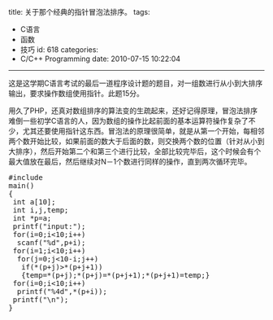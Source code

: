 title: 关于那个经典的指针冒泡法排序。
tags:
  - C语言
  - 函数
  - 技巧
id: 618
categories:
  - C/C++ Programming
date: 2010-07-15 10:22:04
---

这是这学期C语言考试的最后一道程序设计题的题目，对一组数进行从小到大排序输出，要求操作数组使用指针。此题15分。

用久了PHP，还真对数组排序的算法变的生疏起来，还好记得原理，冒泡法排序难倒一些初学C语言的人，因为数组的操作比起前面的基本运算符操作复杂了不少，尤其还要使用指针这东西。冒泡法的原理很简单，就是从第一个开始，每相邻两个数开始比较，如果前面的数大于后面的数，则交换两个数的位置（针对从小到大排序），然后开始第二个和第三个进行比较，全部比较完毕后，这个时候会有个最大值放在最后，然后继续对N－1个数进行同样的操作，直到两次循环完毕。

<pre lang="c" line="1" file="download.txt" colla="+">
#include <stdio.h>
main()
{
 int a[10];
 int i,j,temp;
 int *p=a;
 printf("input:");
 for(i=0;i<10;i++)
  scanf("%d",p+i);
 for(i=1;i<10;i++)
  for(j=0;j<10-i;j++)
   if(*(p+j)>*(p+j+1))
   {temp=*(p+j);*(p+j)=*(p+j+1);*(p+j+1)=temp;}
 for(i=0;i<10;i++)
  printf("%4d",*(p+i));
 printf("\n");
} 
</pre>